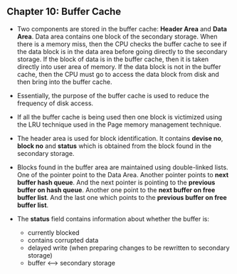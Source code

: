 ## Chapter 10: Buffer Cache

- Two components are stored in the buffer cache: __Header Area__ and __Data Area__. Data area contains one block of the secondary storage. When there is a memory miss, then the CPU checks the buffer cache to see if the data block is in the data area before going directly to the secondary storage. If the block of data is in the buffer cache, then it is taken directly into user area of memory. If the data block is not in the buffer cache, then the CPU must go to access the data block from disk and then bring into the buffer cache. 

- Essentially, the purpose of the buffer cache is used to reduce the frequency of disk access. 

- If all the buffer cache is being used then one block is victimized using the LRU technique used in the Page memory management technique.

- The header area is used for block identification. It contains __devise no__, __block no__ and __status__ which is obtained from the block found in the secondary storage. 

- Blocks found in the buffer area are maintained using double-linked lists. One of the pointer point to the Data Area. Another pointer points to __next buffer hash queue__. And the next pointer is pointing to the __previous buffer on hash queue__. Another one point to the __next buffer on free buffer list__. And the last one which points to the __previous buffer on free buffer list__.

- The __status__ field contains information about whether the buffer is:
  + currently blocked 
  + contains corrupted data
  + delayed write (when preparing changes to be rewritten to secondary storage)
  + buffer <--> secondary storage
